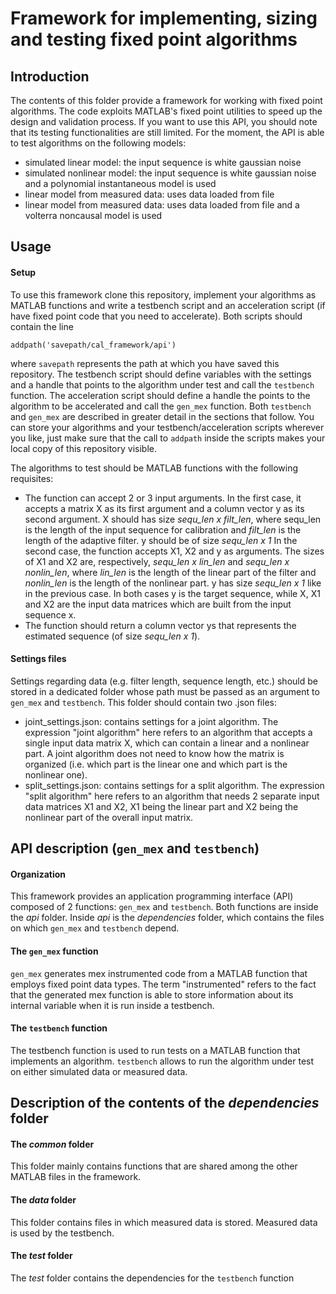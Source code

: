 # Framework for implementing, sizing and testing fixed point algorithms


## Introduction
The contents of this folder provide a framework for working with fixed point algorithms.
The code exploits MATLAB's fixed point utilities to speed up the design and validation process.
If you want to use this API, you should note that its testing functionalities are still limited.
For the moment, the API is able to test algorithms on the following models:
- simulated linear model: the input sequence is white gaussian noise
- simulated nonlinear model: the input sequence is white gaussian noise and a polynomial instantaneous
  model is used
- linear model from measured data: uses data loaded from file
- linear model from measured data: uses data loaded from file and a volterra noncausal model is used

## Usage
#### Setup
To use this framework clone this repository, implement your algorithms as MATLAB functions and write a
testbench script and an acceleration script (if have fixed point code that you need to accelerate).
Both scripts should contain the line   
   
`addpath('savepath/cal_framework/api')`   
   
where `savepath` represents the path at which you have saved this repository. The testbench script
should define variables with the settings and a handle that points to the algorithm under test and
call the `testbench` function. The acceleration script should define a handle the points to the
algorithm to be accelerated and call the `gen_mex` function. Both `testbench` and `gen_mex` are
described in greater detail in the sections that follow. You can store your algorithms and your
testbench/acceleration scripts wherever you like, just make sure that the call to `addpath` inside the scripts makes your local copy of this repository visible.   
   
The algorithms to test should be MATLAB functions with the following requisites:
- The function can accept 2 or 3 input arguments. In the first case, it accepts
  a matrix X as its first argument and a column vector y as its second argument.
  X should has size *sequ_len x filt_len*, where sequ_len is the length of the
  input sequence for calibration and *filt_len* is the length of the adaptive filter.
  y should be of size *sequ_len x 1* In the second case, the function accepts X1,
  X2 and y as arguments. The sizes of X1 and X2 are, respectively, *sequ_len x lin_len*
  and *sequ_len x nonlin_len*, where *lin_len* is the length of the linear part of
  the filter and *nonlin_len* is the length of the nonlinear part. y has size *sequ_len x 1*
  like in the previous case. In both cases y is the target sequence, while X, X1 and X2
  are the input data matrices which are built from the input sequence x.
- The function should return a column vector ys that represents the estimated
  sequence (of size *sequ_len x 1*).

#### Settings files
Settings regarding data (e.g. filter length, sequence length, etc.) should be stored in a dedicated
folder whose path must be passed as an argument to `gen_mex` and `testbench`. This folder should
contain two .json files:
- joint_settings.json: contains settings for a joint algorithm. The expression "joint
  algorithm" here refers to an algorithm that accepts a single input data matrix X, which
  can contain a linear and a nonlinear part. A joint algorithm does not need to know how the matrix
  is organized (i.e. which part is the linear one and which part is the nonlinear one).
- split_settings.json: contains settings for a split algorithm. The expression "split
  algorithm" here refers to an algorithm that needs 2 separate input data matrices X1 and X2,
  X1 being the linear part and X2 being the nonlinear part of the overall input matrix.


## API description (`gen_mex` and `testbench`)
#### Organization
This framework provides an application programming interface (API) composed of 2 functions:
`gen_mex` and `testbench`. Both functions are inside the *api* folder. Inside *api* is
the *dependencies* folder, which contains the files on which `gen_mex` and `testbench` depend.

#### The `gen_mex` function
`gen_mex` generates mex instrumented code from a MATLAB function that employs fixed point
data types. The term "instrumented" refers to the fact that the generated mex function is
able to store information about its internal variable when it is run inside a testbench.

#### The `testbench` function
The testbench function is used to run tests on a MATLAB function that implements an algorithm.
`testbench` allows to run the algorithm under test on either simulated data or measured data.


## Description of the contents of the *dependencies* folder 
#### The *common* folder
This folder mainly contains functions that are shared among the other MATLAB files in the framework.

#### The *data* folder
This folder contains files in which measured data is stored. Measured data is used by the testbench.

#### The *test* folder
The *test* folder contains the dependencies for the `testbench` function
